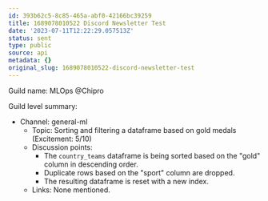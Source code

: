 ```yaml
---
id: 393b62c5-8c85-465a-abf0-42166bc39259
title: 1689078010522 Discord Newsletter Test
date: '2023-07-11T12:22:29.057513Z'
status: sent
type: public
source: api
metadata: {}
original_slug: 1689078010522-discord-newsletter-test
---
```


<!-- buttondown-editor-mode: plaintext -->Guild name: MLOps @Chipro

Guild level summary:

- Channel: general-ml
    - Topic: Sorting and filtering a dataframe based on gold medals (Excitement: 5/10)
    - Discussion points:
        - The `country_teams` dataframe is being sorted based on the "gold" column in descending order.
        - Duplicate rows based on the "sport" column are dropped.
        - The resulting dataframe is reset with a new index.
    - Links: None mentioned.